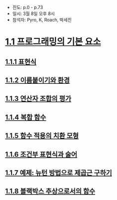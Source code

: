 - 진도: p.0 - p.73
- 일시: 3월 8일 오후 8시
- 참석자: Pyro, K, Roach, 박세진

# [1.1 프로그래밍의 기본 요소](https://sourceacademy.org/sicpjs/1.1)

## [1.1.1 표현식](https://sourceacademy.org/sicpjs/1.1.1)

## [1.1.2 이름붙이기와 환경](https://sourceacademy.org/sicpjs/1.1.2)

## [1.1.3 연산자 조합의 평가](https://sourceacademy.org/sicpjs/1.1.3)

## [1.1.4 복합 함수](https://sourceacademy.org/sicpjs/1.1.4)

## [1.1.5 함수 적용의 치환 모형](https://sourceacademy.org/sicpjs/1.1.5)

## [1.1.6 조건부 표현식과 술어](https://sourceacademy.org/sicpjs/1.1.6)

## [1.1.7 예제: 뉴턴 방법으로 제곱근 구하기](https://sourceacademy.org/sicpjs/1.1.7)

## [1.1.8 블랙박스 추상으로서의 함수](https://sourceacademy.org/sicpjs/1.1.8)

